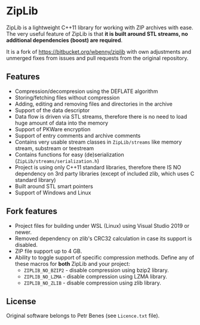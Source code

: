 # ZipLib

ZipLib is a lightweight C++11 library for working with ZIP archives with ease. The very useful feature of ZipLib is that **it is built around STL streams, no additional dependencies (boost) are required**.

It is a fork of https://bitbucket.org/wbenny/ziplib with own adjustments and unmerged fixes from issues and pull requests from the original repository.

## Features

- Compression/decompresion using the DEFLATE algorithm
- Storing/fetching files without compression
- Adding, editing and removing files and directories in the archive
- Support of the data descriptor
- Data flow is driven via STL streams, therefore there is no need to load huge amount of data into the memory
- Support of PKWare encryption
- Support of entry comments and archive comments
- Contains very usable stream classes in `ZipLib/streams` like memory stream, substream or teestream
- Contains functions for easy (de)serialization (`ZipLib/streams/serialization.h`)
- Project is using only C++11 standard libraries, therefore there IS NO dependency on 3rd party libraries (except of included zlib, which uses C standard library)
- Built around STL smart pointers
- Support of Windows and Linux

## Fork features

- Project files for building under WSL (Linux) using Visual Studio 2019 or newer.
- Removed dependency on zlib's CRC32 calculation in case its support is disabled.
- ZIP file support up to 4 GB.
- Ability to toggle support of specific compression methods. Define any of these macros for **both** ZipLib and your project:
  - `ZIPLIB_NO_BZIP2` - disable compression using bzip2 library.
  - `ZIPLIB_NO_LZMA` - disable compression using LZMA library.
  - `ZIPLIB_NO_ZLIB` - disable compression using zlib library.

## License

Original software belongs to Petr Benes (see `Licence.txt` file).

